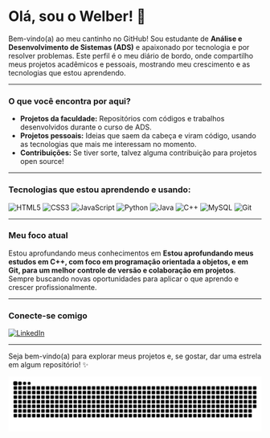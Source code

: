 # Olá, sou o Welber! 👋

Bem-vindo(a) ao meu cantinho no GitHub! Sou estudante de **Análise e Desenvolvimento de Sistemas (ADS)** e apaixonado por tecnologia e por resolver problemas. Este perfil é o meu diário de bordo, onde compartilho meus projetos acadêmicos e pessoais, mostrando meu crescimento e as tecnologias que estou aprendendo.

---

### O que você encontra por aqui?

* **Projetos da faculdade:** Repositórios com códigos e trabalhos desenvolvidos durante o curso de ADS.
* **Projetos pessoais:** Ideias que saem da cabeça e viram código, usando as tecnologias que mais me interessam no momento.
* **Contribuições:** Se tiver sorte, talvez alguma contribuição para projetos open source!

---

### Tecnologias que estou aprendendo e usando:

![HTML5](https://img.shields.io/badge/HTML5-E34F26?style=for-the-badge&logo=html5&logoColor=white)
![CSS3](https://img.shields.io/badge/CSS3-1572B6?style=for-the-badge&logo=css3&logoColor=white)
![JavaScript](https://img.shields.io/badge/JavaScript-F7DF1E?style=for-the-badge&logo=javascript&logoColor=black)
![Python](https://img.shields.io/badge/Python-3776AB?style=for-the-badge&logo=python&logoColor=white)
![Java](https://img.shields.io/badge/Java-007396?style=for-the-badge&logo=java&logoColor=white)
![C++](https://img.shields.io/badge/C%2B%2B-00599C?style=for-the-badge&logo=c%2B%2B&logoColor=white)
![MySQL](https://img.shields.io/badge/MySQL-4479A1?style=for-the-badge&logo=mysql&logoColor=white)
![Git](https://img.shields.io/badge/Git-F05032?style=for-the-badge&logo=git&logoColor=white)


---

### Meu foco atual

Estou aprofundando meus conhecimentos em **Estou aprofundando meus estudos em C++, com foco em programação orientada a objetos, e em Git, para um melhor controle de versão e colaboração em projetos**. Sempre buscando novas oportunidades para aplicar o que aprendo e crescer profissionalmente.

---

### Conecte-se comigo

[![LinkedIn](https://img.shields.io/badge/LinkedIn-0077B5?style=for-the-badge&logo=linkedin&logoColor=white)](https://www.linkedin.com/in/welber-pereira-da-silva-493842273/)

---

Seja bem-vindo(a) para explorar meus projetos e, se gostar, dar uma estrela em algum repositório! ✨

<picture align="center">
  <source media="(prefers-color-scheme: dark)" srcset="https://raw.githubusercontent.com/mari4souza/mari4souza/output/github-contribution-grid-snake-dark.svg">
  <source media="(prefers-color-scheme: light)" srcset="https://raw.githubusercontent.com/mari4souza/mari4souza/output/github-contribution-grid-snake-dark.svg">
  <img align="center" alt="github contribution grid snake animation" src="https://raw.githubusercontent.com/mari4souza/mari4souza/output/github-contribution-grid-snake.svg">
</picture>
